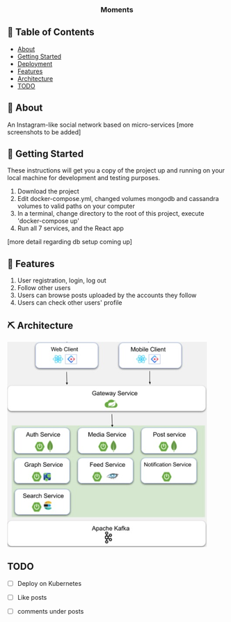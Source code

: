 <!--
<p align="center">
  <a href="" rel="noopener">
 <img width=200px height=200px src="https://i.imgur.com/6wj0hh6.jpg" alt="Project logo"></a>
</p>
-->

<h3 align="center">Moments</h3>

<!--
<div align="center">
  [![Status](https://img.shields.io/badge/status-active-success.svg)]() 
  [![GitHub Issues](https://img.shields.io/github/issues/kylelobo/The-Documentation-Compendium.svg)](https://github.com/roaminggypsy/Moments/issues)
  [![GitHub Pull Requests](https://img.shields.io/github/issues-pr/kylelobo/The-Documentation-Compendium.svg)](https://github.com/roaminggypsy/Moments/pulls)
  [![License](https://img.shields.io/badge/license-MIT-blue.svg)](/LICENSE)
</div>
-->


## 📝 Table of Contents
- [About](#about)
- [Getting Started](#getting_started)
- [Deployment](#deployment)
- [Features](#features)
- [Architecture](#architecture)
- [TODO](../TODO.md)
<!-- - [Contributing](../CONTRIBUTING.md)
 [Authors](#authors)
- [Acknowledgments](#acknowledgement) -->

## 🧐 About <a name = "about"></a>
An Instagram-like social network based on micro-services
[more screenshots to be added]

## 🏁 Getting Started <a name = "getting_started"></a>
These instructions will get you a copy of the project up and running on your local machine for development and testing purposes. 
<!-- See [deployment](#deployment) for notes on how to deploy the project on a live system.--->

1. Download the project
2. Edit docker-compose.yml, changed volumes mongodb and cassandra volumes to valid paths on your computer
2. In a terminal, change directory to the root of this project, execute 'docker-compose up'
3. Run all 7 services, and the React app

[more detail regarding db setup coming up]

<!--
## 🔧 Running the tests <a name = "tests"></a>
Explain how to run the automated tests for this system.
-->

<!--
## Break down into end to end tests
Explain what these tests test and why
-->

<!--
```
Give an example
```

### And coding style tests
Explain what these tests test and why


```
Give an example
```
-->

## 🎈 Features <a name="usage"></a>
1. User registration, login, log out
2. Follow other users
3. Users can browse posts uploaded by the accounts they follow
4. Users can check other users' profile

<!--
## 🚀 Deployment <a name = "deployment"></a>
Add additional notes about how to deploy this on a live system.
-->

## ⛏️ Architecture <a name = "architecture"></a>
![tech stack image](/screenshots/techstack.jpg)
## TODO <a name ="todo"></a>

- [ ] Deploy on Kubernetes
- [ ] Like posts
- [ ] comments under posts


<!--
## ✍️ Authors <a name = "authors"></a>
- [@kylelobo](https://github.com/kylelobo) - Idea & Initial work

See also the list of [contributors](https://github.com/kylelobo/The-Documentation-Compendium/contributors) who participated in this project.

## 🎉 Acknowledgements <a name = "acknowledgement"></a>
- Hat tip to anyone whose code was used
- Inspiration
- References
-->
